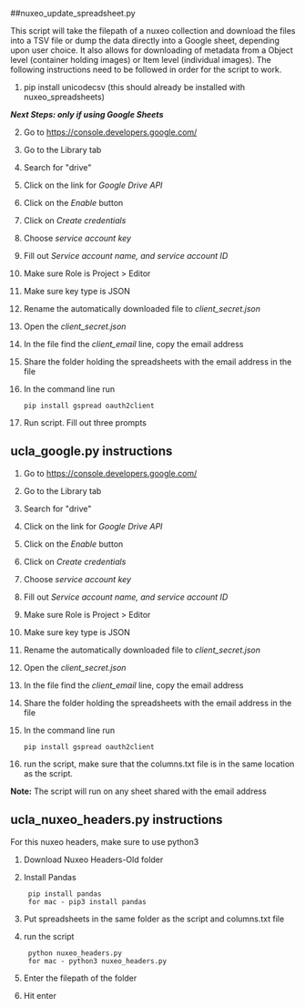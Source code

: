 ##nuxeo_update_spreadsheet.py

This script will take the filepath of a nuxeo collection and download the files into a TSV file or dump the data directly into a Google sheet, depending upon user choice. It also allows for downloading of metadata from a Object level (container holding images) or Item level (individual images).  The following instructions need to be followed in order for the script to work.

1. pip install unicodecsv (this should already be installed with nuxeo_spreadsheets)

***Next Steps: only if using Google Sheets***

2. Go to https://console.developers.google.com/

2. Go to the Library tab

3. Search for "drive"

4. Click on the link for *Google Drive API*

5. Click on the *Enable* button

6. Click on *Create credentials*

7. Choose *service account key*

8. Fill out *Service account name, and service account ID*
9. Make sure Role is Project > Editor
10. Make sure key type is JSON
11. Rename the automatically downloaded file to *client_secret.json*
12. Open the *client_secret.json*
13. In the file find the *client_email* line, copy the email address
14. Share the folder holding the spreadsheets with the email address in the file
15. In the command line run
	
		pip install gspread oauth2client
16. Run script. Fill out three prompts


## ucla_google.py instructions
1. Go to https://console.developers.google.com/
2. Go to the Library tab
3. Search for "drive"
4. Click on the link for *Google Drive API*
5. Click on the *Enable* button
6. Click on *Create credentials*
7. Choose *service account key*
8. Fill out *Service account name, and service account ID*
9. Make sure Role is Project > Editor
10. Make sure key type is JSON
11. Rename the automatically downloaded file to *client_secret.json*
12. Open the *client_secret.json*
13. In the file find the *client_email* line, copy the email address
14. Share the folder holding the spreadsheets with the email address in the file
15. In the command line run
	
		pip install gspread oauth2client
16. run the script, make sure that the columns.txt file is in the same location as the script. 

**Note:** The script will run on any sheet shared with the email address

## ucla_nuxeo_headers.py instructions
For this nuxeo headers, make sure to use python3 
1. Download Nuxeo Headers-Old folder
2. Install Pandas

		pip install pandas
		for mac - pip3 install pandas
3. Put spreadsheets in the same folder as the script and columns.txt file
4. run the script

		python nuxeo_headers.py
		for mac - python3 nuxeo_headers.py
5. Enter the filepath of the folder
6. Hit enter

